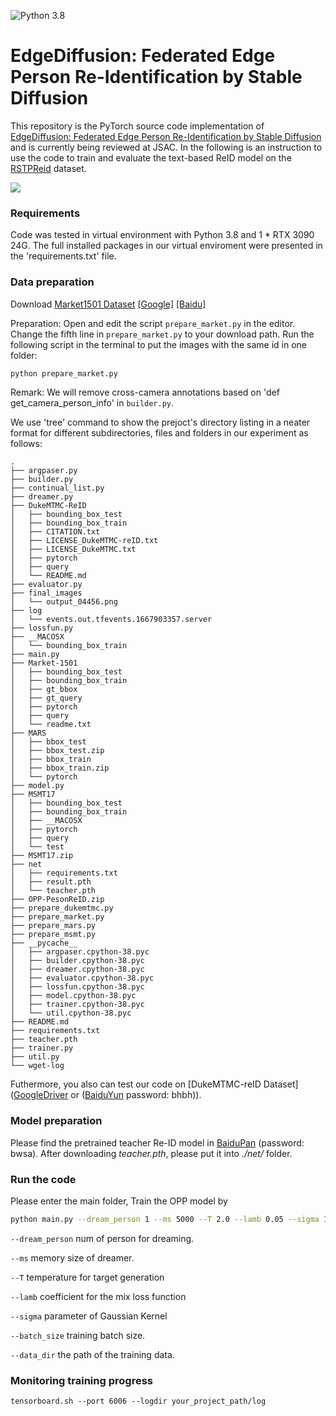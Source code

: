 ![Python 3.8](https://img.shields.io/badge/python-3.8-green.svg)
# EdgeDiffusion: Federated Edge Person Re-Identification by Stable Diffusion
This repository is the PyTorch source code implementation of 
[EdgeDiffusion: Federated Edge Person Re-Identification by Stable Diffusion]() and is currently being reviewed at JSAC. In the following is an instruction to use the code
to train and evaluate the text-based ReID model on the [RSTPReid](
https://zheng-lab.cecs.anu.edu.au/Project/project_reid.html) dataset.

<img src="https://github.com/honestws/TextEdgeReID/blob/master/image/illustration.svg"/><br/>  

### Requirements

Code was tested in virtual environment with Python 3.8 and 1 * RTX 3090 24G. 
The full installed packages in our virtual enviroment  were presented in the 'requirements.txt' file. 

### Data preparation
Download [Market1501 Dataset](https://zheng-lab.cecs.anu.edu.au/Project/project_reid.html) [[Google]](https://drive.google.com/file/d/0B8-rUzbwVRk0c054eEozWG9COHM/view) [[Baidu]](https://pan.baidu.com/s/1ntIi2Op)

Preparation: Open and edit the script `prepare_market.py` in the editor. Change the fifth line in `prepare_market.py` to your download path. Run the following script in the terminal to put the images with the same id in one folder:
```bash
python prepare_market.py
```

Remark: We will remove cross-camera annotations based on 'def get_camera_person_info' in `builder.py`.

We use 'tree' command to show the prejoct's directory listing
in a neater format for different subdirectories, files and folders in our experiment as follows:
```
.
├── argpaser.py
├── builder.py
├── continual_list.py
├── dreamer.py
├── DukeMTMC-ReID
│   ├── bounding_box_test
│   ├── bounding_box_train
│   ├── CITATION.txt
│   ├── LICENSE_DukeMTMC-reID.txt
│   ├── LICENSE_DukeMTMC.txt
│   ├── pytorch
│   ├── query
│   └── README.md
├── evaluator.py
├── final_images
│   └── output_04456.png
├── log
│   └── events.out.tfevents.1667903357.server
├── lossfun.py
├── __MACOSX
│   └── bounding_box_train
├── main.py
├── Market-1501
│   ├── bounding_box_test
│   ├── bounding_box_train
│   ├── gt_bbox
│   ├── gt_query
│   ├── pytorch
│   ├── query
│   └── readme.txt
├── MARS
│   ├── bbox_test
│   ├── bbox_test.zip
│   ├── bbox_train
│   ├── bbox_train.zip
│   └── pytorch
├── model.py
├── MSMT17
│   ├── bounding_box_test
│   ├── bounding_box_train
│   ├── __MACOSX
│   ├── pytorch
│   ├── query
│   └── test
├── MSMT17.zip
├── net
│   ├── requirements.txt
│   ├── result.pth
│   └── teacher.pth
├── OPP-PesonReID.zip
├── prepare_dukemtmc.py
├── prepare_market.py
├── prepare_mars.py
├── prepare_msmt.py
├── __pycache__
│   ├── argpaser.cpython-38.pyc
│   ├── builder.cpython-38.pyc
│   ├── dreamer.cpython-38.pyc
│   ├── evaluator.cpython-38.pyc
│   ├── lossfun.cpython-38.pyc
│   ├── model.cpython-38.pyc
│   ├── trainer.cpython-38.pyc
│   └── util.cpython-38.pyc
├── README.md
├── requirements.txt
├── teacher.pth
├── trainer.py
├── util.py
└── wget-log
```
Futhermore, you also can test our code on [DukeMTMC-reID Dataset]([GoogleDriver](https://drive.google.com/open?id=1jjE85dRCMOgRtvJ5RQV9-Afs-2_5dY3O) or ([BaiduYun](https://pan.baidu.com/s/1jS0XM7Var5nQGcbf9xUztw) password: bhbh)).
### Model preparation
Please find the pretrained teacher Re-ID model in
[BaiduPan](https://pan.baidu.com/s/15h4UAkAMghtVCZUcz24OFw) (password: bwsa).
After downloading *teacher.pth*, please put it into *./net/* folder.


### Run the code

Please enter the main folder, Train the OPP model by
```bash
python main.py --dream_person 1 --ms 5000 --T 2.0 --lamb 0.05 --sigma 1.0 --batch_size 32  --data_dir your_project_path/OPP-PersonReID/Market-1501/pytorch/
```
`--dream_person` num of person for dreaming.

`--ms` memory size of dreamer.

`--T` temperature for target generation

`--lamb` coefficient for the mix loss function

`--sigma` parameter of Gaussian Kernel

`--batch_size` training batch size.

`--data_dir` the path of the training data.

### Monitoring training progress
```
tensorboard.sh --port 6006 --logdir your_project_path/log
```


